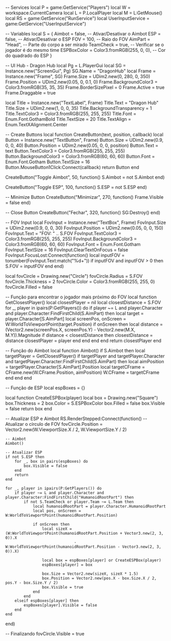 -- Services
local P = game:GetService("Players")
local W = workspace.CurrentCamera
local L = P.LocalPlayer
local M = L:GetMouse()
local RS = game:GetService("RunService")
local UserInputService = game:GetService("UserInputService")

-- Variables
local S = {
    Aimbot = false,  -- Ativar/Desativar o Aimbot
    ESP = false,     -- Ativar/Desativar o ESP
    FOV = 100,       -- Raio do FOV
    AimPart = "Head", -- Parte do corpo a ser mirado
    TeamCheck = true, -- Verificar se o jogador é do mesmo time
    ESPBoxColor = Color3.fromRGB(255, 0, 0), -- Cor do quadrado do ESP
}

-- UI Hub - Dragon Hub
local Pg = L.PlayerGui
local SG = Instance.new("ScreenGui", Pg)
SG.Name = "DragonHub"
local Frame = Instance.new("Frame", SG)
Frame.Size = UDim2.new(0, 280, 0, 350)
Frame.Position = UDim2.new(0.05, 0, 0.1, 0)
Frame.BackgroundColor3 = Color3.fromRGB(35, 35, 35)
Frame.BorderSizePixel = 0
Frame.Active = true
Frame.Draggable = true

local Title = Instance.new("TextLabel", Frame)
Title.Text = "Dragon Hub"
Title.Size = UDim2.new(1, 0, 0, 35)
Title.BackgroundTransparency = 1
Title.TextColor3 = Color3.fromRGB(255, 255, 255)
Title.Font = Enum.Font.GothamBold
Title.TextSize = 20
Title.TextAlign = Enum.TextXAlignment.Center

-- Create Buttons
local function CreateButton(text, position, callback)
    local Button = Instance.new("TextButton", Frame)
    Button.Size = UDim2.new(0.9, 0, 0, 40)
    Button.Position = UDim2.new(0.05, 0, 0, position)
    Button.Text = text
    Button.TextColor3 = Color3.fromRGB(255, 255, 255)
    Button.BackgroundColor3 = Color3.fromRGB(60, 60, 60)
    Button.Font = Enum.Font.Gotham
    Button.TextSize = 16
    Button.MouseButton1Click:Connect(callback)
    return Button
end

CreateButton("Toggle Aimbot", 50, function()
    S.Aimbot = not S.Aimbot
end)

CreateButton("Toggle ESP", 100, function()
    S.ESP = not S.ESP
end)

-- Minimize Button
CreateButton("Minimizar", 270, function()
    Frame.Visible = false
end)

-- Close Button
CreateButton("Fechar", 320, function()
    SG:Destroy()
end)

-- FOV Input
local FovInput = Instance.new("TextBox", Frame)
FovInput.Size = UDim2.new(0.9, 0, 0, 30)
FovInput.Position = UDim2.new(0.05, 0, 0, 150)
FovInput.Text = "FOV: " .. S.FOV
FovInput.TextColor3 = Color3.fromRGB(255, 255, 255)
FovInput.BackgroundColor3 = Color3.fromRGB(60, 60, 60)
FovInput.Font = Enum.Font.Gotham
FovInput.TextSize = 16
FovInput.ClearTextOnFocus = false
FovInput.FocusLost:Connect(function()
    local inputFOV = tonumber(FovInput.Text:match("%d+"))
    if inputFOV and inputFOV > 0 then
        S.FOV = inputFOV
    end
end)

local fovCircle = Drawing.new("Circle")
fovCircle.Radius = S.FOV
fovCircle.Thickness = 2
fovCircle.Color = Color3.fromRGB(255, 255, 0)
fovCircle.Filled = false

-- Função para encontrar o jogador mais próximo do FOV
local function GetClosestPlayer()
    local closestPlayer = nil
    local closestDistance = S.FOV
    for _, player in ipairs(P:GetPlayers()) do
        if player ~= L and player.Character and player.Character:FindFirstChild(S.AimPart) then
            local target = player.Character[S.AimPart]
            local screenPos, onScreen = W:WorldToViewportPoint(target.Position)
            if onScreen then
                local distance = (Vector2.new(screenPos.X, screenPos.Y) - Vector2.new(M.X, M.Y)).Magnitude
                if distance < closestDistance then
                    closestDistance = distance
                    closestPlayer = player
                end
            end
        end
    end
    return closestPlayer
end

-- Função do Aimbot
local function Aimbot()
    if S.Aimbot then
        local targetPlayer = GetClosestPlayer()
        if targetPlayer and targetPlayer.Character and targetPlayer.Character:FindFirstChild(S.AimPart) then
            local aimPosition = targetPlayer.Character[S.AimPart].Position
            local targetCFrame = CFrame.new(W.CFrame.Position, aimPosition)
            W.CFrame = targetCFrame
        end
    end
end

-- Função de ESP
local espBoxes = {}

local function CreateESPBox(player)
    local box = Drawing.new("Square")
    box.Thickness = 2
    box.Color = S.ESPBoxColor
    box.Filled = false
    box.Visible = false
    return box
end

-- Atualizar ESP e Aimbot
RS.RenderStepped:Connect(function()
    -- Atualizar o círculo de FOV
    fovCircle.Position = Vector2.new(W.ViewportSize.X / 2, W.ViewportSize.Y / 2)

    -- Aimbot
    Aimbot()

    -- Atualizar ESP
    if not S.ESP then
        for _, box in pairs(espBoxes) do
            box.Visible = false
        end
        return
    end

    for _, player in ipairs(P:GetPlayers()) do
        if player ~= L and player.Character and player.Character:FindFirstChild("HumanoidRootPart") then
            if not S.TeamCheck or player.Team ~= L.Team then
                local humanoidRootPart = player.Character.HumanoidRootPart
                local pos, onScreen = W:WorldToViewportPoint(humanoidRootPart.Position)

                if onScreen then
                    local sizeX = (W:WorldToViewportPoint(humanoidRootPart.Position + Vector3.new(2, 3, 0)).X
                                  - W:WorldToViewportPoint(humanoidRootPart.Position - Vector3.new(2, 3, 0)).X)

                    local box = espBoxes[player] or CreateESPBox(player)
                    espBoxes[player] = box

                    box.Size = Vector2.new(sizeX, sizeX * 1.5)
                    box.Position = Vector2.new(pos.X - box.Size.X / 2, pos.Y - box.Size.Y / 2)
                    box.Visible = true
                end
            end
        elseif espBoxes[player] then
            espBoxes[player].Visible = false
        end
    end
end)

-- Finalizando
fovCircle.Visible = true
